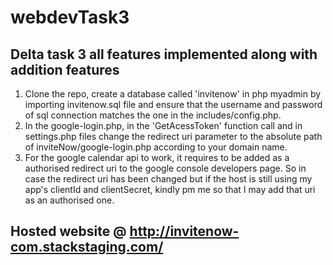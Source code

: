 # webdevTask3
## Delta task 3 all features implemented along with addition features
1. Clone the repo, create a database called 'invitenow' in php myadmin by importing invitenow.sql file and ensure that the username and password of sql connection matches    the one in the includes/config.php.
2. In the google-login.php, in the 'GetAcessToken' function call and in settings.php files change the redirect uri parameter to the           absolute path of inviteNow/google-login.php according to your domain name.
3. For the google calendar api to work, it requires to be added as a authorised redirect uri to the google console developers page. So in    case the redirect uri has been changed but if the host is still using my app's clientId and clientSecret, kindly pm me so that I may       add that uri as an authorised one.
## Hosted website @ http://invitenow-com.stackstaging.com/ 
